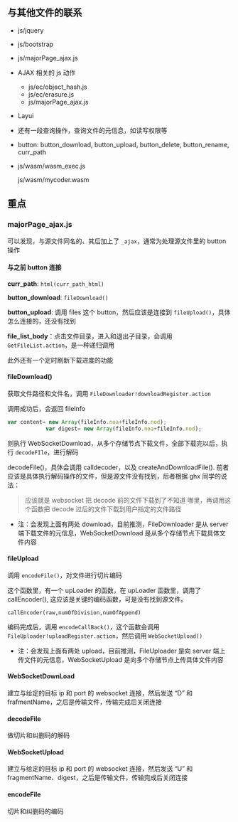 ## 与其他文件的联系

+ js/jquery

+ js/bootstrap

+ js/majorPage_ajax.js

+ AJAX 相关的 js 动作

  + js/ec/object_hash.js
  + js/ec/erasure.js
  + js/majorPage_ajax.js

+ Layui

+ 还有一段查询操作，查询文件的元信息，如读写权限等

+ button: button_download, button_upload, button_delete, button_rename, curr_path

+ js/wasm/wasm_exec.js

  js/wasm/mycoder.wasm



## 重点

### majorPage_ajax.js

可以发现，与源文件同名的、其后加上了 `_ajax`，通常为处理源文件里的 button 操作

#### 与之前 button 连接

**curr_path**:  `html(curr_path_html)`

**button_download**:  `fileDownload()`

**button_upload**:  调用 files 这个 button，然后应该是连接到 `fileUpload()`，具体怎么连接的，还没有找到

**file_list_body**：点击文件目录，进入和退出子目录，会调用 `GetFileList.action`，是一种递归调用

此外还有一个定时刷新下载进度的功能



#### fileDownload()

获取文件路径和文件名，调用 `FileDownloader!downloadRegister.action`

调用成功后，会返回 fileInfo

```js
var content= new Array(fileInfo.noa+fileInfo.nod);
			var digest= new Array(fileInfo.noa+fileInfo.nod);
```

则执行 WebSocketDownload，从多个存储节点下载文件，全部下载完以后，执行 `decodeFIle`，进行解码

decodeFile()，具体会调用 calldecoder，以及 createAndDownloadFile(). 前者应该是具体执行解码操作的文件，但是源文件没有找到，后者根据 ghx 同学的说法：

> 应该就是 websocket 把 decode 前的⽂件下载到了不知道
> 哪里，再调用这个函数把 decode 过后的⽂件下载到用户指定的文件路径

+ 注：会发现上面有两处 download，目前推测，FileDownloader 是从 server 端下载文件的元信息，WebSocketDownload 是从多个存储节点下载具体文件内容



#### fileUpload

调用 `encodeFile()`，对文件进行切片编码

这个函数里，有一个 upLoader 的函数，在 upLoader 函数里，调用了 callEncoder(), 这应该是关键的编码函数，可是没有找到源文件。

`callEncoder(raw,numOfDivision,numOfAppend)`

编码完成后，调用 `encodeCallBack()`，这个函数会调用 `FileUploader!uploadRegister.action`，然后调用 `WebSocketUpload()`

+ 注：会发现上面有两处 upload，目前推测，FileUploader 是向 server 端上传文件的元信息，WebSocketUpload 是向多个存储节点上传具体文件内容



#### WebSocketDownLoad

建立与给定的目标 ip 和 port 的 websocket 连接，然后发送 “D” 和 frafmentName，之后是传输文件，传输完成后关闭连接



#### decodeFile

做切片和纠删码的解码



#### WebSocketUpload

建立与给定的目标 ip 和 port 的 websocket 连接，然后发送 “U” 和 fragmentName、digest，之后是传输文件，传输完成后关闭连接



#### encodeFile

切片和纠删码的编码

